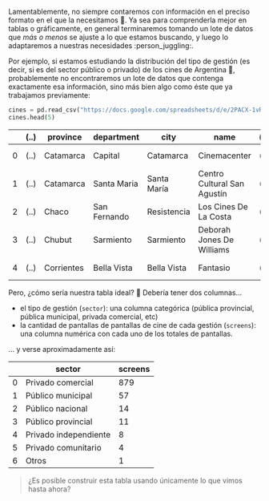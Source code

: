 Lamentablemente, no siempre contaremos con información en el preciso formato en el que la necesitamos 🤷. Ya sea para comprenderla mejor en tablas o gráficamente, en general terminaremos tomando un lote de datos que _más o menos_ se ajuste a lo que estamos buscando, y luego lo adaptaremos a nuestras necesidades :person_juggling:.

Por ejemplo, si estamos estudiando la distribución del tipo de gestión (es decir, si es del sector público o privado) de los cines de Argentina  :movie_camera:, probablemente no encontraremos un lote de datos que contenga exactamente esa información, sino más bien algo como éste que ya trabajamos previamente:

```python
cines = pd.read_csv("https://docs.google.com/spreadsheets/d/e/2PACX-1vRSa9oM9fC-QlT7VOeGhZQtrWnlNSTsk3U8DWGTOXUWtPH6u9o5O5eZ0kTg8mFTwAn9vMdGRK7o2SPB/pub?gid=969960562&single=true&output=csv")
cines.head(5)
```

||(..)|province|department|city|name|(..)|sector|screens|seats|update_year|
|---|---|---|---|---|---|---|---|---|---|---|
|0|(..)|Catamarca|Capital|Catamarca|Cinemacenter|(..)|Privado comercial|5|743|2018|
|1|(..)|Catamarca|Santa Maria|Santa María|Centro Cultural San Agustín|(..)|Privado comercial|1|440|2018|
|2|(..)|Chaco|San Fernando|Resistencia|Los Cines De La Costa|(..)|Privado comercial|5|820|2018|
|3|(..)|Chubut|Sarmiento|Sarmiento|Deborah Jones De Williams|(..)|Público municipal|1|80|2018|
|4|(..)|Corrientes|Bella Vista|Bella Vista|Fantasio|(..)|Privado comercial|1|240|2018|


Pero, ¿cómo sería nuestra tabla ideal? 🤔 Debería tener dos columnas...
 
 * el tipo de gestión (`sector`): una columna categórica (pública provincial, pública municipal, privada comercial,  etc)
 * la cantidad de pantallas de pantallas de cine de cada gestión (`screens`): una columna numérica con cada uno de los totales de pantallas.
 
... y verse aproximadamente así:

||sector|screens|
|---|---|---|
|0|Privado comercial|879|
|1|Público municipal|57|
|2|Público nacional|14|
|3|Público provincial|11|
|4|Privado independiente|8|
|5|Privado comunitario|4|
|6|Otros|1|


> ¿Es posible construir esta tabla usando únicamente lo que vimos hasta ahora?


